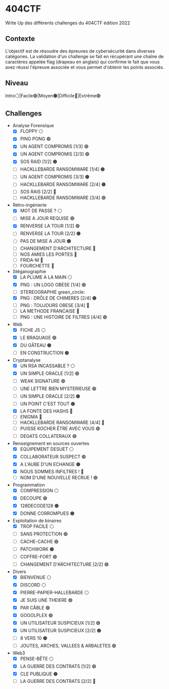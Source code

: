 # 404CTF
Write Up des différents challenges du 404CTF édition 2022

## Contexte
L'objectif est de résoudre des épreuves de cybersécurité dans diverses catégories. La validation d'un challenge se fait en récupérant une chaîne de caractères appelée flag (drapeau en anglais) qui confirme le fait que vous avez réussi l'épreuve associée et vous permet d'obtenir les points associés.

## Niveau
Intro:white_circle:|Facile:green_circle:|Moyen:orange_circle:|Difficile:red_circle:|Extrême:purple_circle:

## Challenges
- Analyse Forensique
  - [x] FLOPPY :white_circle:
  - [x] PING PONG :green_circle:
  - [x] UN AGENT COMPROMIS [1/3] :green_circle:
  - [x] UN AGENT COMPROMIS [2/3] :green_circle:
  - [x] SOS RAID [1/2] :orange_circle:
  - [ ] HACKLLEBARDE RANSOMWARE [1/4] :orange_circle:
  - [ ] UN AGENT COMPROMIS [3/3] :orange_circle:
  - [ ] HACKLLEBARDE RANSOMWARE [2/4] :orange_circle:
  - [ ] SOS RAIS [2/2] :red_circle:
  - [ ] HACKLLEBARDE RANSOMWARE [3/4] :purple_circle:
- Rétro-ingénierie
  - [x] MOT DE PASSE ? :white_circle:
  - [ ] MISE A JOUR REQUISE :green_circle:
  - [x] RENVERSE LA TOUR [1/2] :green_circle:
  - [ ] RENVERSE LA TOUR [2/2] :orange_circle:
  - [ ] PAS DE MISE A JOUR :orange_circle:
  - [ ] CHANGEMENT D'ARCHITECTURE :red_circle:
  - [ ] NOS AMIES LES PORTES :red_circle:
  - [ ] FRIDA-M :red_circle:
  - [ ] FOURCHETTE :red_circle:
- Stéganographie
  - [x] LA PLUME A LA MAIN :white_circle:
  - [x] PNG : UN LOGO OBESE [1/4] :green_circle:
  - [ ] STEREOGRAPHIE green_circle:
  - [x] PNG : DRÔLE DE CHIMERES [2/4] :orange_circle:
  - [ ] PNG : TOUJOURS OBESE [3/4] :red_circle:
  - [ ] LA METHODE FRANCAISE :red_circle: 
  - [ ] PNG : UNE HISTOIRE DE FILTRES [4/4] :purple_circle:
- Web
  - [x] FICHE JS :white_circle:
  - [x] LE BRAQUAGE :green_circle:
  - [x] DU GÂTEAU :orange_circle:
  - [ ] EN CONSTRUCTION :orange_circle:
- Cryptanalyse
  - [x] UN RSA INCASSABLE ? :white_circle:
  - [x] UN SIMPLE ORACLE [1/2] :green_circle:
  - [ ] WEAK SIGNATURE :green_circle:
  - [ ] UNE LETTRE BIEN MYSTERIEUSE :green_circle:
  - [ ] UN SIMPLE ORACLE [2/2] :orange_circle:
  - [ ] UN POINT C'EST TOUT :orange_circle:
  - [x] LA FONTE DES HASHS :red_circle: 
  - [ ] ENIGMA :red_circle: 
  - [ ] HACKLLEBARDE RANSOMWARE [4/4] :red_circle: 
  - [ ] PUISSE KOCHER ÊTRE AVEC VOUS :purple_circle:
  - [ ] DEGATS COLLATERAUX :purple_circle:
- Renseignement en sources ouvertes
  - [x] EQUIPEMENT DESUET :white_circle:
  - [x] COLLABORATEUR SUSPECT :green_circle:
  - [x] A L'AUBE D'UN ECHANGE :orange_circle:
  - [x] NOUS SOMMES INFILTRES ! :red_circle:
  - [ ] NOM D'UNE NOUVELLE RECRUE ! :purple_circle:
- Programmation
  - [x] COMPRESSION :white_circle:
  - [x] DECOUPE :green_circle:
  - [x] 128DECODE128 :orange_circle:
  - [x] DONNE CORROMPUES :orange_circle:
- Exploitation de binaires
  - [x] TROP FACILE :white_circle:
  - [ ] SANS PROTECTION :green_circle:
  - [ ] CACHE-CACHE :green_circle:
  - [ ] PATCHWORK :orange_circle:
  - [ ] COFFRE-FORT :purple_circle:
  - [ ] CHANGEMENT D'ARCHITECTURE [2/2] :purple_circle:
- Divers 
  - [x] BIENVENUE :white_circle:
  - [x] DISCORD :white_circle:
  - [x] PIERRE-PAPIER-HALLEBARDE :white_circle:
  - [x] JE SUIS UNE THEIERE :green_circle:
  - [x] PAR CÂBLE :green_circle:
  - [x] GOGOLPLEX :green_circle:
  - [x] UN UTILISATEUR SUSPICIEUX [1/2] :green_circle:
  - [x] UN UTILISATEUR SUSPICIEUX [2/2] :orange_circle:
  - [ ] 8 VERS 10 :orange_circle:
  - [ ] JOUTES, ARCHES, VALLEES & ARBALETES :purple_circle:
- Web3
  - [x] PENSE-BÊTE :white_circle:
  - [x] LA GUERRE DES CONTRATS [1/2] :green_circle:
  - [x] CLE PUBLIQUE :orange_circle:
  - [ ] LA GUERRE DES CONTRATS [2/2] :red_circle:
